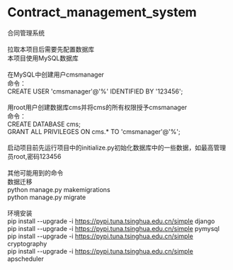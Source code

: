 # Contract_management_system
合同管理系统<br>
<br>
拉取本项目后需要先配置数据库<br>
本项目使用MySQL数据库<br>
<br>
在MySQL中创建用户cmsmanager<br>
命令：<br>
CREATE USER 'cmsmanager'@'%' IDENTIFIED BY '123456';<br>
<br>
用root用户创建数据库cms并将cms的所有权限授予cmsmanager<br>
命令：<br>
CREATE DATABASE cms;<br>
GRANT ALL PRIVILEGES ON cms.* TO 'cmsmanager'@'%';<br>
<br>
启动项目前先运行项目中的initialize.py初始化数据库中的一些数据，如最高管理员root,密码123456<br>
<br>
其他可能用到的命令<br>
数据迁移<br>
python manage.py makemigrations<br>
python  manage.py migrate<br>
<br>
环境安装<br>
pip install --upgrade -i https://pypi.tuna.tsinghua.edu.cn/simple django <br>
pip install --upgrade -i https://pypi.tuna.tsinghua.edu.cn/simple pymysql <br>
pip install --upgrade -i https://pypi.tuna.tsinghua.edu.cn/simple cryptography <br>
pip install --upgrade -i https://pypi.tuna.tsinghua.edu.cn/simple apscheduler <br>

